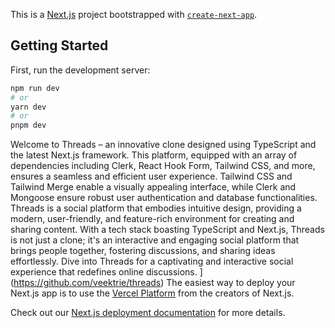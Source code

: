 This is a [Next.js](https://nextjs.org/) project bootstrapped with [`create-next-app`](https://github.com/vercel/next.js/tree/canary/packages/create-next-app).

## Getting Started

First, run the development server:

```bash
npm run dev
# or
yarn dev
# or
pnpm dev
```

Welcome to Threads – an innovative clone designed using TypeScript and the latest Next.js framework. This platform, equipped with an array of dependencies including Clerk, React Hook Form, Tailwind CSS, and more, ensures a seamless and efficient user experience. Tailwind CSS and Tailwind Merge enable a visually appealing interface, while Clerk and Mongoose ensure robust user authentication and database functionalities. Threads is a social platform that embodies intuitive design, providing a modern, user-friendly, and feature-rich environment for creating and sharing content. With a tech stack boasting TypeScript and Next.js, Threads is not just a clone; it's an interactive and engaging social platform that brings people together, fostering discussions, and sharing ideas effortlessly. Dive into Threads for a captivating and interactive social experience that redefines online discussions.
](https://github.com/veektrie/threads)
The easiest way to deploy your Next.js app is to use the [Vercel Platform](https://vercel.com/new?utm_medium=default-template&filter=next.js&utm_source=create-next-app&utm_campaign=create-next-app-readme) from the creators of Next.js.

Check out our [Next.js deployment documentation](https://nextjs.org/docs/deployment) for more details.
